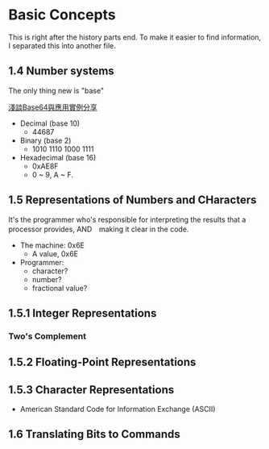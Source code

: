 # Basic Concepts
This is right after the history parts end. To make it easier to find information, I separated this into another file.

## 1.4 Number systems
The only thing new is "base"

[淺談Base64與應用實例分享](https://blog.errorbaker.tw/posts/cian/base64-qrcode/)

- Decimal (base 10)
  - 44687
- Binary (base 2)
  - 1010 1110 1000 1111
- Hexadecimal (base 16)
  - 0xAE8F
  - 0 ~ 9, A ~ F.

## 1.5 Representations of Numbers and CHaracters
It's the programmer who's responsible for interpreting the results that a processor provides, AND　making it clear in the code.
- The machine: 0x6E
  - A value, 0x6E
- Programmer:
  - character?
  - number?
  - fractional value?

## 1.5.1 Integer Representations
### Two's Complement

## 1.5.2 Floating-Point Representations

## 1.5.3 Character Representations
- American Standard Code for Information Exchange (ASCII)


## 1.6 Translating Bits to Commands
